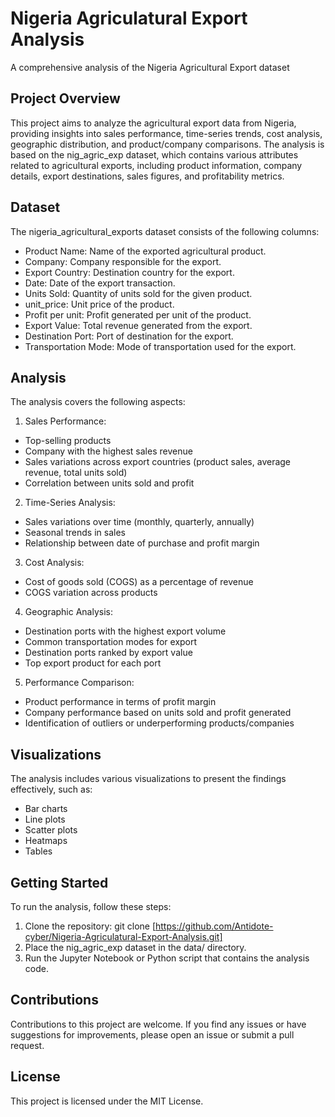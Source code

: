 # Nigeria Agriculatural Export Analysis
 A comprehensive analysis of the Nigeria Agricultural Export dataset

## Project Overview
This project aims to analyze the agricultural export data from Nigeria, providing insights into sales performance, time-series trends, cost analysis, geographic distribution, and product/company comparisons. The analysis is based on the nig_agric_exp dataset, which contains various attributes related to agricultural exports, including product information, company details, export destinations, sales figures, and profitability metrics.

## Dataset
The nigeria_agricultural_exports dataset consists of the following columns:

- Product Name: Name of the exported agricultural product.
- Company: Company responsible for the export.
- Export Country: Destination country for the export.
- Date: Date of the export transaction.
- Units Sold: Quantity of units sold for the given product.
- unit_price: Unit price of the product.
- Profit per unit: Profit generated per unit of the product.
- Export Value: Total revenue generated from the export.
- Destination Port: Port of destination for the export.
- Transportation Mode: Mode of transportation used for the export.

## Analysis
The analysis covers the following aspects:

1. Sales Performance:

- Top-selling products
- Company with the highest sales revenue
- Sales variations across export countries (product sales, average revenue, total units sold)
- Correlation between units sold and profit


2. Time-Series Analysis:

- Sales variations over time (monthly, quarterly, annually)
- Seasonal trends in sales
- Relationship between date of purchase and profit margin


3. Cost Analysis:

- Cost of goods sold (COGS) as a percentage of revenue
- COGS variation across products


4. Geographic Analysis:

- Destination ports with the highest export volume
- Common transportation modes for export
- Destination ports ranked by export value
- Top export product for each port


5. Performance Comparison:

- Product performance in terms of profit margin
- Company performance based on units sold and profit generated
- Identification of outliers or underperforming products/companies



## Visualizations
The analysis includes various visualizations to present the findings effectively, such as:

- Bar charts
- Line plots
- Scatter plots
- Heatmaps
- Tables

## Getting Started
To run the analysis, follow these steps:

1. Clone the repository: git clone [https://github.com/Antidote-cyber/Nigeria-Agriculatural-Export-Analysis.git]
2. Place the nig_agric_exp dataset in the data/ directory.
3. Run the Jupyter Notebook or Python script that contains the analysis code.

## Contributions
Contributions to this project are welcome. If you find any issues or have suggestions for improvements, please open an issue or submit a pull request.
## License
This project is licensed under the MIT License.
